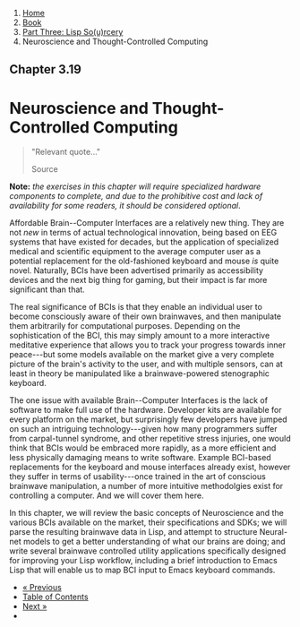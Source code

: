 <ol class="breadcrumb">
  <li><a href="/">Home</a></li>
  <li><a href="/book/">Book</a></li>
  <li><a href="/book/3-0-0-overview/">Part Three: Lisp So(u)rcery</a></li>
  <li class="active">Neuroscience and Thought-Controlled Computing</li>
</ol>

## Chapter 3.19

# Neuroscience and Thought-Controlled Computing

> "Relevant quote..."
> <footer>Source</footer>

**Note:** *the exercises in this chapter will require specialized hardware components to complete, and due to the prohibitive cost and lack of availability for some readers, it should be considered optional*.

Affordable Brain--Computer Interfaces are a relatively new thing.  They are not *new* in terms of actual technological innovation, being based on EEG systems that have existed for decades, but the application of specialized medical and scientific equipment to the average computer user as a potential replacement for the old-fashioned keyboard and mouse *is* quite novel.  Naturally, BCIs have been advertised primarily as accessibility devices and the next big thing for gaming, but their impact is far more significant than that.

The real significance of BCIs is that they enable an individual user to become consciously aware of their own brainwaves, and then manipulate them arbitrarily for computational purposes.  Depending on the sophistication of the BCI, this may simply amount to a more interactive meditative experience that allows you to track your progress towards inner peace---but some models available on the market give a very complete picture of the brain's activity to the user, and with multiple sensors, can at least in theory be manipulated like a brainwave-powered stenographic keyboard.

The one issue with available Brain--Computer Interfaces is the lack of software to make full use of the hardware.  Developer kits are available for every platform on the market, but surprisingly few developers have jumped on such an intriguing technology---given how many programmers suffer from carpal-tunnel syndrome, and other repetitive stress injuries, one would think that BCIs would be embraced more rapidly, as a more efficient and less physically damaging means to write software. Example BCI-based replacements for the keyboard and mouse interfaces already exist, however they suffer in terms of usability---once trained in the art of conscious brainwave manipulation, a number of more intuitive methodolgies exist for controlling a computer.  And we will cover them here.

In this chapter, we will review the basic concepts of Neuroscience and the various BCIs available on the market, their specifications and SDKs; we will parse the resulting brainwave data in Lisp, and attempt to structure Neural-net models to get a better understanding of what our brains are doing; and write several brainwave controlled utility applications specifically designed for improving your Lisp workflow, including a brief introduction to Emacs Lisp that will enable us to map BCI input to Emacs keyboard commands.

<ul class="pager">
  <li class="previous"><a href="/book/3-18-0-space-tech/">&laquo; Previous</a></li>
  <li><a href="/book/">Table of Contents</a></li>
  <li class="next"><a href="/book/3-20-0-lispos/">Next &raquo;</a><li>
</ul>
